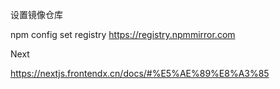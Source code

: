 设置镜像仓库

npm config set registry https://registry.npmmirror.com


Next

https://nextjs.frontendx.cn/docs/#%E5%AE%89%E8%A3%85
